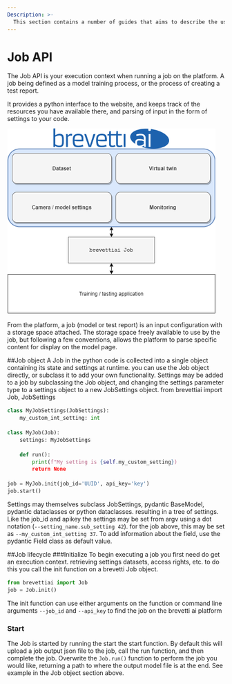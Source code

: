 ```yaml
---
Description: >-
  This section contains a number of guides that aims to describe the use of the Job API.
---
```


# Job API

The Job API is your execution context when running a job on the platform. A job being defined as a model training process, or the process of creating a test report.

It provides a python interface to the website, and keeps track of the resources you have available there, and parsing of input in the form of settings to your code.

![](BrevettiAI_Job_API.png)

From the platform, a job \(model or test report\) is an input configuration with a storage space attached. The storage space freely available to use by the job, but following a few conventions, allows the platform to parse specific content for display on the model page.


##Job object
A Job in the python code is collected into a single object containing its state and settings at runtime. you can use the Job object directly, or subclass it to add your own functionality.
Settings may be added to a job by subclassing the Job object, and changing the settings parameter type to a settings object to a new JobSettings object.
from brevettiai import Job, JobSettings

```python
class MyJobSettings(JobSettings):
    my_custom_int_setting: int
    
class MyJob(Job):
    settings: MyJobSettings
    
    def run():
        print(f"My setting is {self.my_custom_setting})
        return None

job = MyJob.init(job_id='UUID', api_key='key')
job.start()
```



Settings may themselves subclass JobSettings, pydantic BaseModel, pydantic dataclasses or python dataclasses. 
resulting in a tree of settings.
Like the job_id and apikey the settings may be set from argv using a dot notation (`--setting_name.sub_setting 42`).
for the job above, this may be set as `--my_custom_int_setting 37`. To add information about the field,
use the pydantic Field class as default value. 

##Job lifecycle
###Initialize
To begin executing a job you first need do get an execution context. retrieving settings datasets, access rights, etc.
to do this you call the init function on a brevetti Job object.
```python
from brevettiai import Job
job = Job.init()
```
The init function can use either arguments on the function or command line
arguments `--job_id` and `--api_key` to find the job on the brevetti ai platform

### Start
The Job is started by running the start the start function.
By default this will upload a job output json file to the job, call the run function, and then complete the job.
Overwrite the `Job.run()` function to perform the job you would like,
returning a path to where the output model file is at the end. See example in the Job object section above.